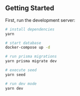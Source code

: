 ## Getting Started

First, run the development server:

```bash
# install dependencies
yarn

# start database
docker-compose up -d

# run prisma migrations
yarn prisma migrate dev

# execute seed
yarn seed

# run dev mode
yarn dev
```
